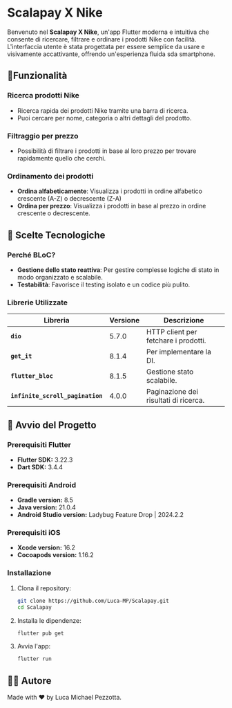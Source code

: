 # Scalapay X Nike

Benvenuto nel **Scalapay X Nike**, un'app Flutter moderna e intuitiva che consente di ricercare, filtrare e ordinare i prodotti Nike con facilità. L'interfaccia utente è stata progettata per essere semplice da usare e visivamente accattivante, offrendo un'esperienza fluida sda smartphone.

## 🌟Funzionalità

### **Ricerca prodotti Nike**
- Ricerca rapida dei prodotti Nike tramite una barra di ricerca.
- Puoi cercare per nome, categoria o altri dettagli del prodotto.

### **Filtraggio per prezzo**
- Possibilità di filtrare i prodotti in base al loro prezzo per trovare rapidamente quello che cerchi.

### **Ordinamento dei prodotti**
- **Ordina alfabeticamente**: Visualizza i prodotti in ordine alfabetico crescente (A-Z) o decrescente (Z-A)
- **Ordina per prezzo**: Visualizza i prodotti in base al prezzo in ordine crescente o decrescente.


## 🎨 **Scelte Tecnologiche**
### **Perché BLoC**?
- **Gestione dello stato reattiva**: Per gestire complesse logiche di stato in modo organizzato e scalabile.
- **Testabilità**: Favorisce il testing isolato e un codice più pulito.

### **Librerie Utilizzate**
| Libreria                          | Versione | Descrizione                           |
|-----------------------------------|----------|---------------------------------------|
| **`dio`**                         | 5.7.0    | HTTP client per fetchare i prodotti.  |
| **`get_it`**                      | 8.1.4    | Per implementare la DI.               |
| **`flutter_bloc`**                | 8.1.5    | Gestione stato scalabile.             |
| **`infinite_scroll_pagination`**  | 4.0.0    | Paginazione dei risultati di ricerca. |


## 🏁 **Avvio del Progetto**

### Prerequisiti Flutter
- **Flutter SDK:** 3.22.3
- **Dart SDK:** 3.4.4

### Prerequisiti Android
- **Gradle version:** 8.5
- **Java version:** 21.0.4
- **Android Studio version:** Ladybug Feature Drop | 2024.2.2

### Prerequisiti iOS
- **Xcode version:** 16.2
- **Cocoapods version:** 1.16.2

### Installazione
1. Clona il repository:
    ```bash
    git clone https://github.com/Luca-MP/Scalapay.git
    cd Scalapay
    ```
2. Installa le dipendenze:
    ```bash
    flutter pub get
    ```
3. Avvia l'app:
    ```bash
    flutter run
    ```

## 👨‍💻 Autore
Made with ❤️ by Luca Michael Pezzotta.
